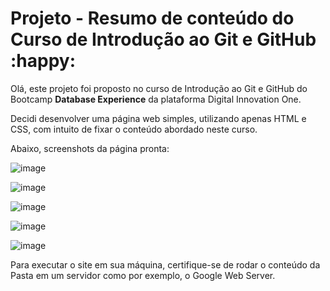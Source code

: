 # Projeto - Resumo de conteúdo do Curso de Introdução ao Git e GitHub :happy:

Olá, este projeto foi proposto no curso de Introdução ao Git e GitHub do Bootcamp **Database Experience** da plataforma Digital Innovation One.

Decidi desenvolver uma página web simples, utilizando apenas HTML e CSS, com intuito de fixar o conteúdo abordado neste curso.

Abaixo, screenshots da página pronta:

![image](https://user-images.githubusercontent.com/107009198/187114809-80a0e933-b406-4c58-9b9c-23b9db41595a.png)

![image](https://user-images.githubusercontent.com/107009198/187114836-0c307c83-665e-4372-a15e-e8fb0a0ff334.png)

![image](https://user-images.githubusercontent.com/107009198/187114854-f00b39e3-e516-41c6-916b-150a963c4ffd.png)

![image](https://user-images.githubusercontent.com/107009198/187114874-194ca855-1487-4057-80f2-a9f06f088b29.png)

![image](https://user-images.githubusercontent.com/107009198/187114903-e151ea76-0c7e-4bd9-b90d-287bd51ec33d.png)

Para executar o site em sua máquina, certifique-se de rodar o conteúdo da Pasta em um servidor como por exemplo, o Google Web Server.
